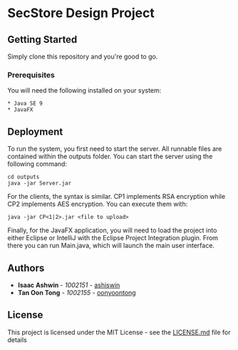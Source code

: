 # SecStore Design Project

## Getting Started

Simply clone this repository and you're good to go.

### Prerequisites

You will need the following installed on your system:

```
* Java SE 9
* JavaFX
```

## Deployment

To run the system, you first need to start the server. All runnable files are contained within the outputs folder. You can start the server using the following command:
```
cd outputs
java -jar Server.jar
```

For the clients, the syntax is similar. CP1 implements RSA encryption while CP2 implements AES encryption. You can execute them with:
```
java -jar CP<1|2>.jar <file to upload>
```

Finally, for the JavaFX application, you will need to load the project into either Eclipse or IntelliJ with the Eclipse Project Integration plugin. From there you can run Main.java, which will launch the main user interface.

## Authors

* **Isaac Ashwin** - *1002151* - [ashiswin](https://github.com/ashiswin)
* **Tan Oon Tong** - *1002155* - [oonyoontong](https://github.com/oonyoontong)

## License

This project is licensed under the MIT License - see the [LICENSE.md](LICENSE.md) file for details

